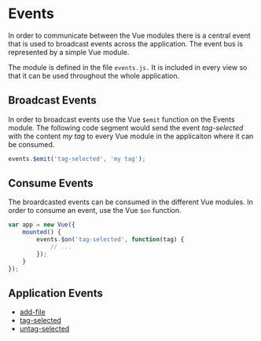 # Events
In order to communicate between the Vue modules there is a central event that is used to broadcast events across the application. The event bus is represented by a simple Vue module.

The module is defined in the file `events.js.` It is included in every view so that it can be used throughout the whole application.

## Broadcast Events
In order to broadcast events use the Vue `$emit` function on the Events module. The following code segment would send the event *tag-selected* with the content *my tag* to every Vue module in the applicaiton where it can be consumed.

```javascript
events.$emit('tag-selected', 'my tag');
```

## Consume Events
The broardcasted events can be consumed in the different Vue modules. In order to consume an event, use the Vue `$on` function.

```javascript
var app = new Vue({
    mounted() {
        events.$on('tag-selected', function(tag) { 
            // ...
        });
    }
});
```

## Application Events
- [add-file](event-add-file.md)
- [tag-selected](event-tag-selected.md)
- [untag-selected](event-untag-selected.md)
